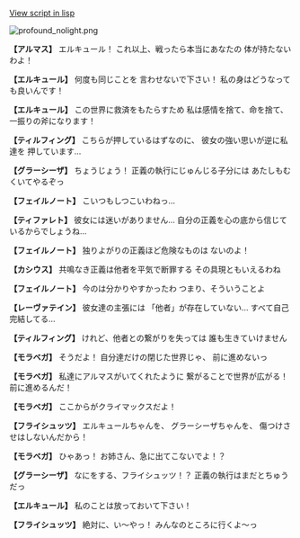 [View script in lisp](../scripts/110150223.txt)

![profound_nolight.png](../images/backgrounds/profound_nolight.png)

**【アルマス】**
エルキュール！
これ以上、戦ったら本当にあなたの
体が持たないわよ！

**【エルキュール】**
何度も同じことを
言わせないで下さい！
私の身はどうなっても良いんです！

**【エルキュール】**
この世界に救済をもたらすため
私は感情を捨て、命を捨て、
一振りの斧になります！

**【ティルフィング】**
こちらが押しているはずなのに、
彼女の強い思いが逆に私達を
押しています…

**【グラーシーザ】**
ちょうじょう！
正義の執行にじゅんじる子分には
あたしもむくいてやるぞっ

**【フェイルノート】**
こいつもしつこいわねっ…

**【ティファレト】**
彼女には迷いがありません…
自分の正義を心の底から信じて
いるからでしょうね…

**【フェイルノート】**
独りよがりの正義ほど危険なものは
ないのよ！

**【カシウス】**
共鳴なき正義は他者を平気で断罪する
その具現ともいえるわね

**【フェイルノート】**
今のは分かりやすかったわ
つまり、そういうことよ

**【レーヴァテイン】**
彼女達の主張には
「他者」が存在していない…
すべて自己完結してる…

**【ティルフィング】**
けれど、他者との繋がりを失っては
誰も生きていけません

**【モラベガ】**
そうだよ！
自分達だけの閉じた世界じゃ、
前に進めないっ

**【モラベガ】**
私達にアルマスがいてくれたように
繋がることで世界が広がる！
前に進めるんだ！

**【モラベガ】**
ここからがクライマックスだよ！

**【フライシュッツ】**
エルキュールちゃんを、
グラーシーザちゃんを、
傷つけさせはしないんだから！

**【モラベガ】**
ひゃあっ！
お姉さん、急に出てこないでよ！？

**【グラーシーザ】**
なにをする、フライシュッツ！？
正義の執行はまだとちゅうだっ

**【エルキュール】**
私のことは放っておいて下さい！

**【フライシュッツ】**
絶対に、い～やっ！
みんなのところに行くよ～っ
